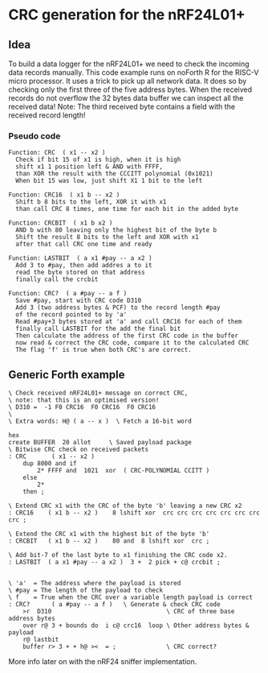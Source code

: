 # CRC generation for the nRF24L01+

## Idea

To build a data logger for the nRF24L01+ we need to check the incoming data records manually.
This code example runs on noForth R for the RISC-V micro processor. It uses a trick to
pick up all network data. It does so by checking only the first three of the five address bytes.
When the received records do not overflow the 32 bytes data buffer we can inspect all the
received data! Note: The third received byte contains a field with the received record length!

<plaatje>

### Pseudo code

```
Function: CRC  ( x1 -- x2 )
  Check if bit 15 of x1 is high, when it is high
  shift x1 1 position left & AND with FFFF,
  than XOR the result with the CCCITT polynomial (0x1021)
  When bit 15 was low, just shift X1 1 bit to the left

Function: CRC16  ( x1 b -- x2 )
  Shift b 8 bits to the left, XOR it with x1
  than call CRC 8 times, one time for each bit in the added byte

Function: CRCBIT  ( x1 b x2 )
  AND b with 80 leaving only the highest bit of the byte b
  Shift the result 8 bits to the left and XOR with x1
  after that call CRC one time and ready

Function: LASTBIT  ( a x1 #pay -- a x2 )
  Add 3 to #pay, then add addres a to it
  read the byte stored on that address
  finally call the crcbit

Function: CRC?  ( a #pay -- a f )
  Save #pay, start with CRC code D310
  Add 3 (two address bytes & PCF) to the record length #pay
  of the record pointed to by 'a'
  Read #pay+3 bytes stored at 'a' and call CRC16 for each of them
  finally call LASTBIT for the add the final bit
  Then calculate the address of the first CRC code in the buffer
  now read & correct the CRC code, compare it to the calculated CRC
  The flag 'f' is true when both CRC's are correct.
```

## Generic Forth example
```forth
\ Check received nRF24L01+ message on correct CRC,
\ note: that this is an optimised version!
\ D310 =  -1 F0 CRC16  F0 CRC16  F0 CRC16
\
\ Extra words: H@ ( a -- x )  \ Fetch a 16-bit word

hex
create BUFFER  20 allot     \ Saved payload package
\ Bitwise CRC check on received packets
: CRC       ( x1 -- x2 )
    dup 8000 and if
        2* FFFF and  1021  xor  ( CRC-POLYNOMIAL CCITT )
    else
        2*
    then ;

\ Extend CRC x1 with the CRC of the byte 'b' leaving a new CRC x2
: CRC16    ( x1 b -- x2 )    8 lshift xor  crc crc crc crc crc crc crc crc ;

\ Extend the CRC x1 with the highest bit of the byte 'b'
: CRCBIT   ( x1 b -- x2 )    80 and  8 lshift xor  crc ;

\ Add bit-7 of the last byte to x1 finishing the CRC code x2.
: LASTBIT  ( a x1 #pay -- a x2 )  3 +  2 pick + c@ crcbit ;


\ 'a'  = The address where the payload is stored
\ #pay = The length of the payload to check
\ f    = True when the CRC over a variable length payload is correct
: CRC?      ( a #pay -- a f )   \ Generate & check CRC code
    >r  D310                                \ CRC of three base address bytes
    over r@ 3 + bounds do  i c@ crc16  loop \ Other address bytes & payload
    r@ lastbit
    buffer r> 3 + + h@ ><  = ;              \ CRC correct?
```

More info later on with the nRF24 sniffer implementation.
